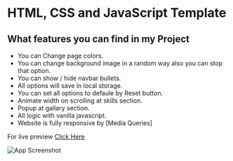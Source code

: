 # HTML, CSS and JavaScript Template

## What features you can find in my Project

- You can Change page colors.
- You can change background image in a random way also you can stop that option.
- You can show / hide navbar bullets.
- All options will save in local storage.
- You can set all options to defaule by Reset button.
- Animate width on scrolling at skills section.
- Popup at gallary section.
- All logic with vanilla javascript.
- Website is fully responsive by [Media Queries]

For live preview [Click Here](https://ahmed-abouelfetouh.github.io/Project-01/)

![App Screenshot](https://i.postimg.cc/pV3hMfVB/Special-Design.png)
